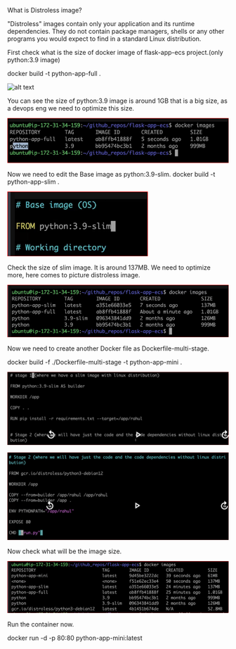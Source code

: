 What is Distroless image?


"Distroless" images contain only your application and its runtime dependencies. They do not contain package managers, shells or any other programs you would expect to find in a standard Linux distribution.



First check what is the size of docker image of flask-app-ecs project.(only python:3.9 image)

docker build -t python-app-full .

![alt text](image0.png)


You can see the size of python:3.9 image is around 1GB that is a big size, as a devops eng we need to optimize this size.


![alt text](image.png)


Now we need to edit the Base image as python:3.9-slim.
docker build -t python-app-slim .

![alt text](image-1.png)


Check the size of slim image. It is around 137MB. We need to optimize more, here comes to picture distroless image.

![alt text](image-2.png)


Now we need to create another Docker file as Dockerfile-multi-stage.

docker build -f ./Dockerfile-multi-stage -t python-app-mini .



![alt text](image-3.png)

![alt text](image-4.png)


Now check what will be the image size.

![alt text](image-5.png)


Run the container now.

docker run -d -p 80:80 python-app-mini:latest





